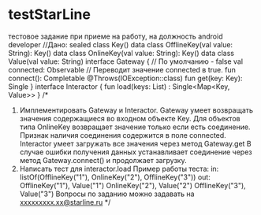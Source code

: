 # testStarLine

тестовое задание при приеме на работу, на должность android developer
//Дано:
sealed class Key()
data class OfflineKey(val value: String): Key()
data class OnlineKey(val value: String): Key()
data class Value(val value: String)
interface Gateway {
 // По умолчанию - false
 val connected: Observable<Boolean>
 // Переводит значение connected в true.
 fun connect(): Completable
 @Throws(IOException::class)
 fun get(key: Key): Single<Value>
}
interface Interactor {
 fun load(keys: List<Key>) : Single<Map<Key, Value>>
}
/*
1. Имплементировать Gateway и Interactor.
 Gateway умеет возвращать значения содержащиеся во входном объекте Key.
 Для объектов типа OnlineKey возвращает значение только если есть соединение.
 Признак наличия соединения содержится в поле connected.
 Interactor умеет загружать все значения через метод Gateway.get
 В случае ошибки получения данных устанавливает соединение через метод
Gateway.connect() и продолжает загрузку.
2. Написать тест для interactor.load
 Пример работы теста:
 in:
 listOf(OfflineKey("1"), OnlineKey("2"), OfflineKey("3"))
 out:
 OfflineKey("1"), Value("1")
 OnlineKey("2"), Value("2")
 OfflineKey("3"), Value("3")
 Вопросы по заданию можно задавать на xxxxxxxxx.xx@starline.ru
*/
